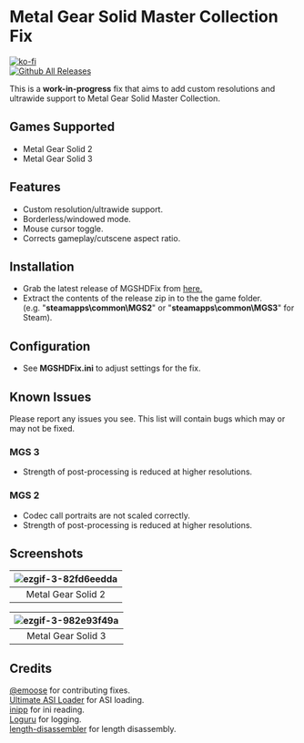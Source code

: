 # Metal Gear Solid Master Collection Fix
[![ko-fi](https://ko-fi.com/img/githubbutton_sm.svg)](https://ko-fi.com/W7W01UAI9)</br>
[![Github All Releases](https://img.shields.io/github/downloads/Lyall/MGSHDFix/total.svg)](https://github.com/Lyall/MGSHDFix/releases)

This is a **work-in-progress** fix that aims to add custom resolutions and ultrawide support to Metal Gear Solid Master Collection.<br />

## Games Supported
- Metal Gear Solid 2
- Metal Gear Solid 3

## Features
- Custom resolution/ultrawide support.
- Borderless/windowed mode.
- Mouse cursor toggle.
- Corrects gameplay/cutscene aspect ratio.

## Installation
- Grab the latest release of MGSHDFix from [here.](https://github.com/Lyall/MGSHDFix/releases)
- Extract the contents of the release zip in to the the game folder.<br />(e.g. "**steamapps\common\MGS2**" or "**steamapps\common\MGS3**" for Steam).

## Configuration
- See **MGSHDFix.ini** to adjust settings for the fix.

## Known Issues
Please report any issues you see.
This list will contain bugs which may or may not be fixed.

### MGS 3
- Strength of post-processing is reduced at higher resolutions.

### MGS 2
- Codec call portraits are not scaled correctly.
- Strength of post-processing is reduced at higher resolutions.

## Screenshots

| ![ezgif-3-82fd6eedda](https://github.com/Lyall/MGSHDFix/assets/695941/b01453c7-b4ee-4903-bd34-340371873ecb) |
|:--:|
| Metal Gear Solid 2 |

| ![ezgif-3-982e93f49a](https://github.com/Lyall/MGSHDFix/assets/695941/5530a42e-6b6a-4eb0-a714-ba3e7c3a1dc3) |
|:--:|
| Metal Gear Solid 3 |

## Credits
[@emoose](https://github.com/emoose) for contributing fixes. <br />
[Ultimate ASI Loader](https://github.com/ThirteenAG/Ultimate-ASI-Loader) for ASI loading. <br />
[inipp](https://github.com/mcmtroffaes/inipp) for ini reading. <br />
[Loguru](https://github.com/emilk/loguru) for logging. <br />
[length-disassembler](https://github.com/Nomade040/length-disassembler) for length disassembly.
